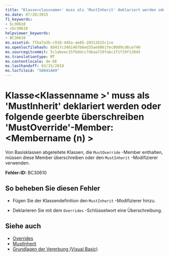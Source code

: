 ```yaml
---
title: "Klasse<classname>' muss als 'MustInherit' deklariert werden oder folgende geerbte überschreiben 'MustOverride'-Member: < Membername (n) >"
ms.date: 07/20/2015
f1_keywords:
- bc30610
- vbc30610
helpviewer_keywords:
- BC30610
ms.assetid: 7fba7a3b-c918-44ba-ae85-20312615c1ce
ms.openlocfilehash: 8d417c3461467b6ed35ae9861fec80d9cd6ce740
ms.sourcegitcommit: 5c1abeec15fbddcc7dbaa729fabc1f1f29f12045
ms.translationtype: MT
ms.contentlocale: de-DE
ms.lasthandoff: 03/15/2019
ms.locfileid: "58041469"
---
```

# <a name="class-classname-must-either-be-declared-mustinherit-or-override-the-following-inherited-mustoverride-members-membernames"></a>Klasse\<Klassenname >' muss als 'MustInherit' deklariert werden oder folgende geerbte überschreiben 'MustOverride'-Member: \<Membername (n) >
Von Basisklassen abgeleitete Klassen, die `MustOverride` -Member enthalten, müssen diese Member überschreiben oder den `MustInherit` -Modifizierer verwenden.  
  
 **Fehler-ID:** BC30610  
  
## <a name="to-correct-this-error"></a>So beheben Sie diesen Fehler  
  
-   Fügen Sie der Klassendefinition den `MustInherit` -Modifizierer hinzu.  
  
-   Deklarieren Sie mit dem `Overrides` -Schlüsselwort eine Überschreibung.  
  
## <a name="see-also"></a>Siehe auch

- [Overrides](../../visual-basic/language-reference/modifiers/overrides.md)
- [MustInherit](../../visual-basic/language-reference/modifiers/mustinherit.md)
- [Grundlagen der Vererbung (Visual Basic)](~/docs/visual-basic/programming-guide/language-features/objects-and-classes/inheritance-basics.md)
